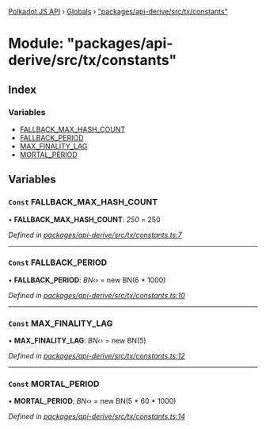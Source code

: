 [Polkadot JS API](../README.md) › [Globals](../globals.md) › ["packages/api-derive/src/tx/constants"](_packages_api_derive_src_tx_constants_.md)

# Module: "packages/api-derive/src/tx/constants"

## Index

### Variables

* [FALLBACK_MAX_HASH_COUNT](_packages_api_derive_src_tx_constants_.md#const-fallback_max_hash_count)
* [FALLBACK_PERIOD](_packages_api_derive_src_tx_constants_.md#const-fallback_period)
* [MAX_FINALITY_LAG](_packages_api_derive_src_tx_constants_.md#const-max_finality_lag)
* [MORTAL_PERIOD](_packages_api_derive_src_tx_constants_.md#const-mortal_period)

## Variables

### `Const` FALLBACK_MAX_HASH_COUNT

• **FALLBACK_MAX_HASH_COUNT**: *250* = 250

*Defined in [packages/api-derive/src/tx/constants.ts:7](https://github.com/polkadot-js/api/blob/9188e29dcc/packages/api-derive/src/tx/constants.ts#L7)*

___

### `Const` FALLBACK_PERIOD

• **FALLBACK_PERIOD**: *BN‹›* = new BN(6 * 1000)

*Defined in [packages/api-derive/src/tx/constants.ts:10](https://github.com/polkadot-js/api/blob/9188e29dcc/packages/api-derive/src/tx/constants.ts#L10)*

___

### `Const` MAX_FINALITY_LAG

• **MAX_FINALITY_LAG**: *BN‹›* = new BN(5)

*Defined in [packages/api-derive/src/tx/constants.ts:12](https://github.com/polkadot-js/api/blob/9188e29dcc/packages/api-derive/src/tx/constants.ts#L12)*

___

### `Const` MORTAL_PERIOD

• **MORTAL_PERIOD**: *BN‹›* = new BN(5 * 60 * 1000)

*Defined in [packages/api-derive/src/tx/constants.ts:14](https://github.com/polkadot-js/api/blob/9188e29dcc/packages/api-derive/src/tx/constants.ts#L14)*
